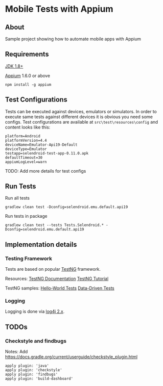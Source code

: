 # Mobile Tests with Appium

## About 
Sample project showing how to automate mobile apps with Appium

## Requirements 

[JDK 1.8+](http://www.oracle.com/technetwork/java/javase/downloads/jdk8-downloads-2133151.html)

[Appium](http://appium.io/) 1.6.0 or above

```
npm install -g appium
```  

## Test Configurations

Tests can be executed against devices, emulators or simulators.
In order to execute same tests against different devices it is obvious you need some configs.
Test configurations are available at ```src\test\resources\config``` and content looks like this:
```
platform=Android
platformVersion=4.4
deviceName=Emulator-Api19-Default
deviceType=Emulator
testapp=selendroid-test-app-0.11.0.apk
defaultTimeout=30
appiumLogLevel=warn
```

TODO: Add more details for test configs

## Run Tests

   Run all tests
   ```
   gradlew clean test -Dconfig=selendroid.emu.default.api19
   ```
   
   Run tests in package
   ```
   gradlew clean test --tests Tests.Selendroid.* -Dconfig=selendroid.emu.default.api19
   ```

## Implementation details

### Testing Framework

Tests are based on popular [TestNG](http://testng.org/doc/index.html) framework.

Resources:
[TestNG Documentation](http://testng.org/doc/documentation-main.html)
[TestNG Tutorial](https://www.tutorialspoint.com/testng/testng_parameterized_test.htm)

TestNG samples:
[Hello-World Tests](https://github.com/dtopuzov/Demos/tree/master/src/test/java/tests/demo_02_testng_hello_world)
[Data-Driven Tests](https://github.com/dtopuzov/Demos/tree/master/src/test/java/tests/demo_03_testng_data_driven)

### Logging

Logging is done via [log4j 2.x](http://logging.apache.org/log4j/2.x/).


## TODOs

### Checkstyle and findbugs

Notes:
Add https://docs.gradle.org/current/userguide/checkstyle_plugin.html
```
apply plugin: 'java'
apply plugin: 'checkstyle'
apply plugin: 'findbugs'
apply plugin: 'build-dashboard'
```

